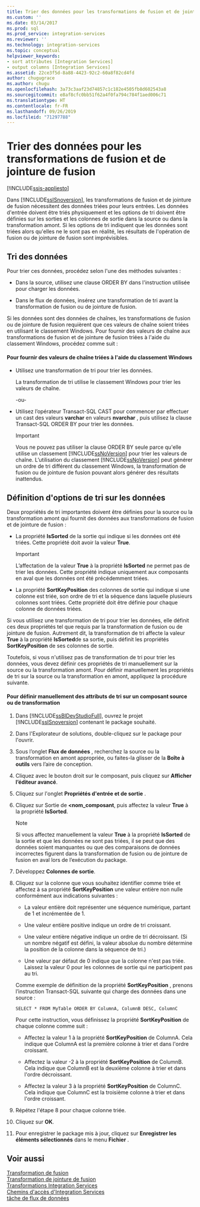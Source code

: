 ```yaml
---
title: Trier des données pour les transformations de fusion et de jointure de fusion | Microsoft Docs
ms.custom: ''
ms.date: 03/14/2017
ms.prod: sql
ms.prod_service: integration-services
ms.reviewer: ''
ms.technology: integration-services
ms.topic: conceptual
helpviewer_keywords:
- sort attributes [Integration Services]
- output columns [Integration Services]
ms.assetid: 22ce3f5d-8a88-4423-92c2-60a8f82cd4fd
author: chugugrace
ms.author: chugu
ms.openlocfilehash: 3a73c3aaf23d74857c1c182e4505fb8d602543a8
ms.sourcegitcommit: e8af8cfc0bb51f62a4f0fa794c784f1aed006c71
ms.translationtype: HT
ms.contentlocale: fr-FR
ms.lasthandoff: 09/26/2019
ms.locfileid: "71297788"
---
```

# <a name="sort-data-for-the-merge-and-merge-join-transformations"></a>Trier des données pour les transformations de fusion et de jointure de fusion

[!INCLUDE[ssis-appliesto](../../../includes/ssis-appliesto-ssvrpluslinux-asdb-asdw-xxx.md)]


  Dans [!INCLUDE[ssISnoversion](../../../includes/ssisnoversion-md.md)], les transformations de fusion et de jointure de fusion nécessitent des données triées pour leurs entrées. Les données d'entrée doivent être triés physiquement et les options de tri doivent être définies sur les sorties et les colonnes de sortie dans la source ou dans la transformation amont. Si les options de tri indiquent que les données sont triées alors qu'elles ne le sont pas en réalité, les résultats de l'opération de fusion ou de jointure de fusion sont imprévisibles.  
  
## <a name="sorting-the-data"></a>Tri des données  
 Pour trier ces données, procédez selon l'une des méthodes suivantes :  
  
-   Dans la source, utilisez une clause ORDER BY dans l'instruction utilisée pour charger les données.  
  
-   Dans le flux de données, insérez une transformation de tri avant la transformation de fusion ou de jointure de fusion.  
  
 Si les données sont des données de chaînes, les transformations de fusion ou de jointure de fusion requièrent que ces valeurs de chaîne soient triées en utilisant le classement Windows. Pour fournir des valeurs de chaîne aux transformations de fusion et de jointure de fusion triées à l'aide du classement Windows, procédez comme suit :  
  
#### <a name="to-provide-string-values-that-are-sorted-by-using-windows-collation"></a>Pour fournir des valeurs de chaîne triées à l'aide du classement Windows  
  
-   Utilisez une transformation de tri pour trier les données.  
  
     La transformation de tri utilise le classement Windows pour trier les valeurs de chaîne.  
  
     -ou-  
  
-   Utilisez l’opérateur Transact-SQL CAST pour commencer par effectuer un cast des valeurs **varchar** en valeurs **nvarchar** , puis utilisez la clause Transact-SQL ORDER BY pour trier les données.  
  
    > [!IMPORTANT]  
    >  Vous ne pouvez pas utiliser la clause ORDER BY seule parce qu'elle utilise un classement [!INCLUDE[ssNoVersion](../../../includes/ssnoversion-md.md)] pour trier les valeurs de chaîne. L’utilisation du classement [!INCLUDE[ssNoVersion](../../../includes/ssnoversion-md.md)] peut générer un ordre de tri différent du classement Windows, la transformation de fusion ou de jointure de fusion pouvant alors générer des résultats inattendus.  
  
## <a name="setting-sort-options-on-the-data"></a>Définition d'options de tri sur les données  
 Deux propriétés de tri importantes doivent être définies pour la source ou la transformation amont qui fournit des données aux transformations de fusion et de jointure de fusion :  
  
-   La propriété **IsSorted** de la sortie qui indique si les données ont été triées. Cette propriété doit avoir la valeur **True**.  
  
    > [!IMPORTANT]  
    >  L’affectation de la valeur **True** à la propriété **IsSorted** ne permet pas de trier les données. Cette propriété indique uniquement aux composants en aval que les données ont été précédemment triées.  
  
-   La propriété **SortKeyPosition** des colonnes de sortie qui indique si une colonne est triée, son ordre de tri et la séquence dans laquelle plusieurs colonnes sont triées. Cette propriété doit être définie pour chaque colonne de données triées.  
  
 Si vous utilisez une transformation de tri pour trier les données, elle définit ces deux propriétés tel que requis par la transformation de fusion ou de jointure de fusion. Autrement dit, la transformation de tri affecte la valeur **True** à la propriété **IsSorted**de sa sortie, puis définit les propriétés **SortKeyPosition** de ses colonnes de sortie.  
  
 Toutefois, si vous n'utilisez pas de transformation de tri pour trier les données, vous devez définir ces propriétés de tri manuellement sur la source ou la transformation amont. Pour définir manuellement les propriétés de tri sur la source ou la transformation en amont, appliquez la procédure suivante.  
  
#### <a name="to-manually-set-sort-attributes-on-a-source-or-transformation-component"></a>Pour définir manuellement des attributs de tri sur un composant source ou de transformation  
  
1.  Dans [!INCLUDE[ssBIDevStudioFull](../../../includes/ssbidevstudiofull-md.md)], ouvrez le projet [!INCLUDE[ssISnoversion](../../../includes/ssisnoversion-md.md)] contenant le package souhaité.  
  
2.  Dans l'Explorateur de solutions, double-cliquez sur le package pour l'ouvrir.  
  
3.  Sous l’onglet **Flux de données** , recherchez la source ou la transformation en amont appropriée, ou faites-la glisser de la **Boîte à outils** vers l’aire de conception.  
  
4.  Cliquez avec le bouton droit sur le composant, puis cliquez sur **Afficher l’éditeur avancé**.  
  
5.  Cliquez sur l'onglet **Propriétés d'entrée et de sortie** .  
  
6.  Cliquez sur Sortie de **\<nom_composant**, puis affectez la valeur **True** à la propriété **IsSorted**.  
  
    > [!NOTE]  
    >  Si vous affectez manuellement la valeur **True** à la propriété **IsSorted** de la sortie et que les données ne sont pas triées, il se peut que des données soient manquantes ou que des comparaisons de données incorrectes figurent dans la transformation de fusion ou de jointure de fusion en aval lors de l’exécution du package.  
  
7.  Développez **Colonnes de sortie**.  
  
8.  Cliquez sur la colonne que vous souhaitez identifier comme triée et affectez à sa propriété **SortKeyPosition** une valeur entière non nulle conformément aux indications suivantes :  
  
    -   La valeur entière doit représenter une séquence numérique, partant de 1 et incrémentée de 1.  
  
    -   Une valeur entière positive indique un ordre de tri croissant.  
  
    -   Une valeur entière négative indique un ordre de tri décroissant. (Si un nombre négatif est défini, la valeur absolue du nombre détermine la position de la colonne dans la séquence de tri.)  
  
    -   Une valeur par défaut de 0 indique que la colonne n'est pas triée. Laissez la valeur 0 pour les colonnes de sortie qui ne participent pas au tri.  
  
     Comme exemple de définition de la propriété **SortKeyPosition** , prenons l’instruction Transact-SQL suivante qui charge des données dans une source :  
  
     `SELECT * FROM MyTable ORDER BY ColumnA, ColumnB DESC, ColumnC`  
  
     Pour cette instruction, vous définissez la propriété **SortKeyPosition** de chaque colonne comme suit :  
  
    -   Affectez la valeur 1 à la propriété **SortKeyPosition** de ColumnA. Cela indique que ColumnA est la première colonne à trier et dans l'ordre croissant.  
  
    -   Affectez la valeur -2 à la propriété **SortKeyPosition** de ColumnB. Cela indique que ColumnB est la deuxième colonne à trier et dans l'ordre décroissant.  
  
    -   Affectez la valeur 3 à la propriété **SortKeyPosition** de ColumnC. Cela indique que ColumnC est la troisième colonne à trier et dans l'ordre croissant.  
  
9. Répétez l'étape 8 pour chaque colonne triée.  
  
10. Cliquez sur **OK**.  
  
11. Pour enregistrer le package mis à jour, cliquez sur **Enregistrer les éléments sélectionnés** dans le menu **Fichier** .  
  
## <a name="see-also"></a>Voir aussi  
 [Transformation de fusion](../../../integration-services/data-flow/transformations/merge-transformation.md)   
 [Transformation de jointure de fusion](../../../integration-services/data-flow/transformations/merge-join-transformation.md)   
 [Transformations Integration Services](../../../integration-services/data-flow/transformations/integration-services-transformations.md)   
 [Chemins d'accès d'Integration Services](../../../integration-services/data-flow/integration-services-paths.md)   
 [tâche de flux de données](../../../integration-services/control-flow/data-flow-task.md)  
  
  
